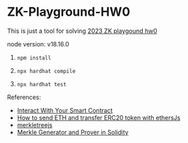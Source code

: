 # ZK-Playground-HW0

This is just a tool for solving [2023 ZK playgound hw0](https://hackmd.io/@ChiHaoLu/zkplayground2-hw0)

node version: v18.16.0

1. `npm install`

2. `npx hardhat compile`

3. `npx hardhat test`

References:
- [Interact With Your Smart Contract](https://www.web3.university/tracks/create-a-smart-contract/interact-with-your-smart-contract)
- [How to send ETH and transfer ERC20 token with ethersJs](https://www.youtube.com/watch?v=c8Pkz1NqWNw&ab_channel=CodeWithJoe)
- [merkletreejs](https://github.com/merkletreejs/merkletreejs#Getting-started)
- [Merkle Generator and Prover in Solidity](https://github.com/dmfxyz/murky)